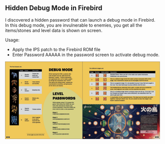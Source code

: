 ## Hidden Debug Mode in Firebird  

I discovered a hidden password that can launch a debug mode in Firebird.  
In this debug mode, you are invulnerable to enemies, you get all the items/stones and level data is shown on screen.  
  
Usage:
- Apply the IPS patch to the Firebird ROM file
- Enter Password AAAAA in the password screen to activate debug mode.
  
![Firebird Debug mode](Debugmode.jpg)
